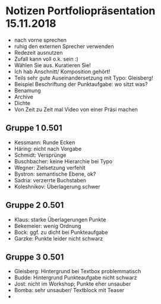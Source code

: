# Notizen Portfoliopräsentation 15.11.2018

- nach vorne sprechen
- ruhig den externen Sprecher verwenden
- Redezeit ausnutzen
- Zufall kann voll o.k. sein :)
- Wählen Sie aus. Kuratieren Sie!
- Ich hab Anschnitt/ Komposition gehört!
- Teils sehr gute Auseinandersetzung mit Typo: Gleisberg!
- Beispiel Beschriftung der Punktaufgabe: wo sitzt was?
- Benamung
- Archive
- Dichte
- Von Zeit zu Zeit mal Video von einer Präsi machen

## Gruppe 1 0.501
- Kessmann: Runde Ecken
- Häring: nicht nach Vorgabe
- Schmidt: Versprünge
- Buschbacher: keine Hierarchie bei Typo
- Wegner: Zielsetzung verfehlt
- Bystron: semantische Ebene, ok?
- Sadria: verzerrte Buchstaben
- Koleshnikov: Überlagerung schwer

## Gruppe 2 0.501
- Klaus: starke Überlagerungen Punkte
- Bekemeier: wenig Ordnung
- Bock: ggf. zu dicht bei Punkteaufgabe
- Garzke: Punkte leider nicht schwarz

## Gruppe 3 0.501
- Gleisberg: Hintergrund bei Textbox problemmatisch
- Budde: Hintergrund Punkteaufgabe nicht schwarz
- Jost: nicht im Workshop; Punkte eher unsauber
- Bomba: sehr unsauber/ Textblock mit Teaser
-  